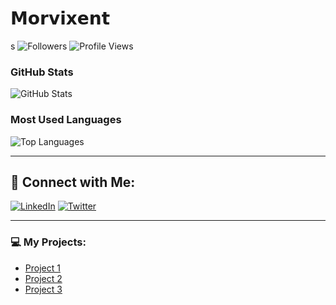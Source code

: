 # **𝗠𝗼𝗿𝘃𝗶𝘅𝗲𝗻𝘁**



s
![Followers](https://img.shields.io/github/followers/[YourUsername]?style=social)
![Profile Views](https://komarev.com/ghpvc/?username=[YourUsername]&color=darkblue)

### GitHub Stats

![GitHub Stats](https://github-readme-stats.vercel.app/api?username=[YourUsername]&count_private=true&show_icons=true&hide_title=true&theme=dark)

### Most Used Languages

![Top Languages](https://github-readme-stats.vercel.app/api/top-langs/?username=[YourUsername]&langs_count=10&layout=compact&theme=dark)

---

## 🔗 **Connect with Me:**

[![LinkedIn](https://img.shields.io/badge/LinkedIn-%230077B5.svg?style=social&logo=linkedin&logoColor=white)](https://www.linkedin.com/in/[YourLinkedInUsername])
[![Twitter](https://img.shields.io/badge/Twitter-%231DA1F2.svg?style=social&logo=twitter&logoColor=white)](https://twitter.com/[YourTwitterUsername])

---

### 💻 My Projects:
- [Project 1](Link-to-your-project)
- [Project 2](Link-to-your-project)
- [Project 3](Link-to-your-project)




